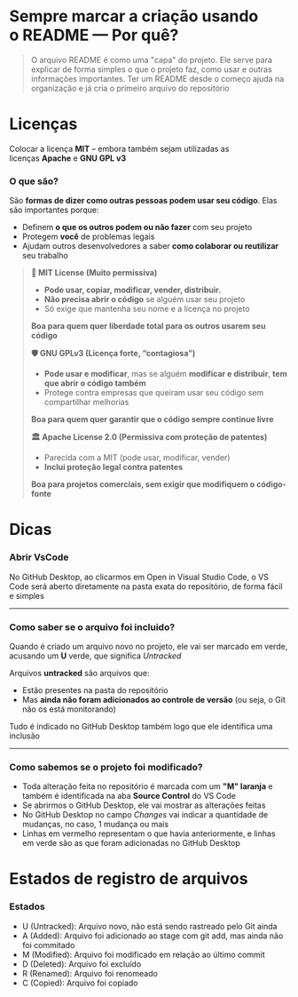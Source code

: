 # **Sempre marcar a criação usando o README — Por quê?**

> O arquivo README é como uma "capa" do projeto. Ele serve para explicar de forma simples o que o projeto faz, como usar e outras informações importantes. Ter um README desde o começo ajuda na organização e já cria o primeiro arquivo do repositório

# **Licenças**

Colocar a licença **MIT** – embora também sejam utilizadas as licenças **Apache** e **GNU GPL v3**

### **O que são?**

São **formas de dizer como outras pessoas podem usar seu código**. Elas são importantes porque:

*   Definem **o que os outros podem ou não fazer** com seu projeto
*   Protegem **você** de problemas legais
*   Ajudam outros desenvolvedores a saber **como colaborar ou reutilizar** seu trabalho

> **📝 MIT License (Muito permissiva)**
> 
> *   **Pode usar, copiar, modificar, vender, distribuir.**
> *   **Não precisa abrir o código** se alguém usar seu projeto
> *   Só exige que mantenha seu nome e a licença no projeto
> 
> **Boa para quem quer liberdade total para os outros usarem seu código**
> 
> **🛡️ GNU GPLv3 (Licença forte, “contagiosa”)**
> 
> *   **Pode usar e modificar**, mas se alguém **modificar e distribuir**, **tem que abrir o código também**
> *   Protege contra empresas que queiram usar seu código sem compartilhar melhorias
> 
> **Boa para quem quer garantir que o código sempre continue livre**
> 
> **🏛️ Apache License 2.0 (Permissiva com proteção de patentes)**
> 
> *   Parecida com a MIT (pode usar, modificar, vender)
> *   **Inclui proteção legal contra patentes**
> 
> **Boa para projetos comerciais, sem exigir que modifiquem o código-fonte**

# **Dicas**

### **Abrir VsCode**

No GitHub Desktop, ao clicarmos em Open in Visual Studio Code, o VS Code será aberto diretamente na pasta exata do repositório, de forma fácil e simples

---

### **Como saber se o arquivo foi incluido?**

Quando é criado um arquivo novo no projeto, ele vai ser marcado em verde, acusando um **U** verde, que significa _Untracked_

Arquivos **untracked** são arquivos que:

*   Estão presentes na pasta do repositório
*   Mas **ainda não foram adicionados ao controle de versão** (ou seja, o Git não os está monitorando)

Tudo é indicado no GitHub Desktop também logo que ele identifica uma inclusão

---

### **Como sabemos se o projeto foi modificado?**

*   Toda alteração feita no repositório é marcada com um **"M" laranja** e também é identificada na aba **Source Control** do VS Code
*   Se abrirmos o GitHub Desktop, ele vai mostrar as alterações feitas
*   No GitHub Desktop no campo _Changes_ vai indicar a quantidade de mudanças, no caso, 1 mudança ou mais
*   Linhas em vermelho representam o que havia anteriormente, e linhas em verde são as que foram adicionadas no GitHub Desktop

# Estados de registro de arquivos

### **Estados**

*   U (Untracked): Arquivo novo, não está sendo rastreado pelo Git ainda
*   A (Added): Arquivo foi adicionado ao stage com git add, mas ainda não foi commitado
*   M (Modified): Arquivo foi modificado em relação ao último commit
*   D (Deleted): Arquivo foi excluído
*   R (Renamed): Arquivo foi renomeado
*   C (Copied): Arquivo foi copiado
